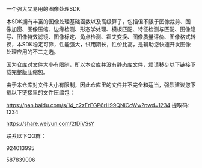 一个强大又易用的图像处理SDK

本SDK拥有丰富的图像处理基础函数以及高级算子，包括但不限于图像裁剪、图像加密、图像压缩、边缘检测、形态学处理、模板匹配、特征检测与匹配、图像隐写、图像特效滤镜、图像标定、角点检测、霍夫变换、图像质量评价、图像格式转换，本SDK稳定可靠，性能强大，试用期长，性价比高，是辅助您快速开发图像处理应用的不二之选。

因为仓库对文件大小有限制，所以本仓库并没有静态库文件，烦请移步以下链接下载完整版压缩包。

由于本仓库对文件大小有限制，因此仓库里的文件并不完全和适当，强烈建议您下载以下链接里的文件压缩包：

https://pan.baidu.com/s/14_c2zErEGP6rH99QNiCcWw?pwd=1234 提取码: 1234

https://share.weiyun.com/2tDiVSsY

联系以下QQ群：

924013995

587839006
